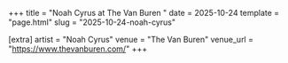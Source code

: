 +++
title = "Noah Cyrus at The Van Buren "
date = 2025-10-24
template = "page.html"
slug = "2025-10-24-noah-cyrus"

[extra]
artist = "Noah Cyrus"
venue = "The Van Buren"
venue_url = "https://www.thevanburen.com/"
+++
